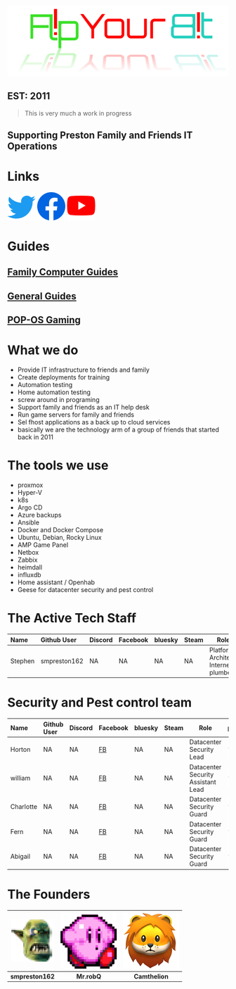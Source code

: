
![FLIPYOURBIT](imgs/transparent_FYB.png "Flipyourbit Docs")
## EST: 2011


 > This is very much a work in progress

##  Supporting Preston Family and Friends  IT Operations



# Links
[![Bluesky](https://raw.githubusercontent.com/CLorant/readme-social-icons/main/large/colored/twitter.svg)](https://bsky.app/profile/flipyourbit.bsky.social) [![Facebook](https://raw.githubusercontent.com/CLorant/readme-social-icons/main/large/colored/facebook.svg)](https://www.facebook.com/Flipyourbit) [![Youtube](https://raw.githubusercontent.com/CLorant/readme-social-icons/main/large/colored/youtube.svg)](https://www.youtube.com/@FYBTeam)

# Guides 
## [Family Computer Guides](../famguides.md)
## [General Guides](../guides.md)
## [ POP-OS Gaming](../gaming/POP_OS-Deployment.md)


# What we do
- Provide IT infrastructure to friends and family 
- Create  deployments for training
- Automation testing 
- Home automation testing 
- screw around in programing
- Support family and friends as an IT help desk 
- Run game servers for family and friends
- Sel fhost applications as a back up to cloud services
- basically we are the technology arm of a group of friends that started back in 2011


# The tools we use 
- proxmox 
- Hyper-V 
- k8s
- Argo CD
- Azure backups 
- Ansible
- Docker and Docker Compose 
- Ubuntu, Debian, Rocky Linux 
- AMP Game Panel 
- Netbox 
- Zabbix
- heimdall
- influxdb 
- Home assistant / Openhab 
- Geese for datacenter security and pest control



# The Active Tech Staff

| **Name** | **Github User** | **Discord** | **Facebook** |  **bluesky** | **Steam**  | **Role**| **picture** |
| :-----------| :---------- | -------- | :-------- | ------ |  -------- |-------- | --- |
| Stephen | smpreston162     | NA  | NA | NA   | NA | Platform Architect, Internet plumber | |



# Security and Pest control team 
| **Name** | **Github User** | **Discord** | **Facebook** |  **bluesky** | **Steam**  | **Role**| **picture** |
| :-----------| :---------- | -------- | :-------- | ------ |  -------- |-------- | --- |
| Horton  |   NA             | NA  | [FB](https://www.facebook.com/FeatheredFlotilla/) |NA| NA | Datacenter Security  Lead | ![alt text](imgs/goose.gif) | 
| william  |   NA             | NA  | [FB](https://www.facebook.com/FeatheredFlotilla/) |NA|  NA | Datacenter Security Assistant Lead|![alt text](imgs/goose.gif) | 
| Charlotte |   NA             | NA  | [FB](https://www.facebook.com/FeatheredFlotilla/) |NA| NA | Datacenter Security Guard |![alt text](imgs/goose.gif) | 
| Fern  |   NA             | NA  | [FB](https://www.facebook.com/FeatheredFlotilla/) |NA|  NA | Datacenter Security Guard | ![alt text](imgs/goose.gif) | 
| Abigail  |   NA             | NA  | [FB](https://www.facebook.com/FeatheredFlotilla/) |NA|  NA | Datacenter Security Guard |![alt text](imgs/goose.gif) | 





# The Founders 
|![alt text](imgs/smorc.png)  | ![alt text](imgs/kirb-emoji.png)| ![cat dressed as lion](imgs/lion.png)  |
|:---:|:---:|:--:|
|**smpreston162**  | **Mr.robQ** | **Camthelion** |           







